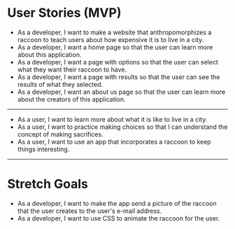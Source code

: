 # User Stories (MVP)

- As a developer, I want to make a website that anthropomorphizes a raccoon to teach users about how expensive it is to live in a city.
- As a developer, I want a home page so that the user can learn more about this application.
- As a developer, I want a page with options so that the user can select what they want their raccoon to have.
- As a developer, I want a page with results so that the user can see the results of what they selected.
- As a developer, I want an about us page so that the user can learn more about the creators of this application.

---

- As a user, I want to learn more about what it is like to live in a city.
- As a user, I want to practice making choices so that I can understand the concept of making sacrifices.
- As a user, I want to use an app that incorporates a raccoon to keep things interesting.

---

# Stretch Goals

- As a developer, I want to make the app send a picture of the raccoon that the user creates to the user's e-mail address.
- As a developer, I want to use CSS to animate the raccoon for the user.